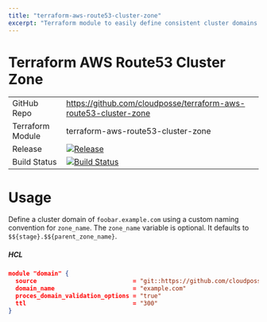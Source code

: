 ```yaml
---
title: "terraform-aws-route53-cluster-zone"
excerpt: "Terraform module to easily define consistent cluster domains on `Route53`."
---
```

# Terraform AWS Route53 Cluster Zone

|||
|------|------|
|GitHub Repo|https://github.com/cloudposse/terraform-aws-route53-cluster-zone|
|Terraform Module|terraform-aws-route53-cluster-zone|
|Release|[![Release](https://img.shields.io/github/release/cloudposse/terraform-aws-route53-cluster-zone.svg)](https://github.com/cloudposse/terraform-aws-route53-cluster-zone/releases)|
|Build Status|[![Build Status](https://travis-ci.org/cloudposse/terraform-aws-route53-cluster-zone.svg?branch=master)](https://travis-ci.org/cloudposse/terraform-aws-route53-cluster-zone)|

# Usage

Define a cluster domain of `foobar.example.com` using a custom naming convention for `zone_name`. The `zone_name` variable is optional. It defaults to `$${stage}.$${parent_zone_name}`.


##### HCL
```json
module "domain" {
  source                           = "git::https://github.com/cloudposse/terraform-aws-route53-cluster-zone.git?ref=master"
  domain_name                      = "example.com"
  proces_domain_validation_options = "true"
  ttl                              = "300"
}
```
